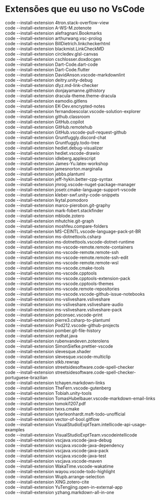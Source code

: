 # Extensões que eu uso no VsCode

code --install-extension 4tron.stack-overflow-view  
code --install-extension A-WS-M.zotenote  
code --install-extension alefragnani.Bookmarks  
code --install-extension arthurwang.vsc-prolog  
code --install-extension BillDietrich.linkcheckerhtml  
code --install-extension blackmist.LinkCheckMD  
code --install-extension circledev.glsl-canvas  
code --install-extension cschlosser.doxdocgen  
code --install-extension Dart-Code.dart-code  
code --install-extension Dart-Code.flutter  
code --install-extension DavidAnson.vscode-markdownlint  
code --install-extension deitry.unity-debug  
code --install-extension dlyz.md-link-checker  
code --install-extension donjayamanne.githistory  
code --install-extension dracula-theme.theme-dracula  
code --install-extension eamodio.gitlens  
code --install-extension EK-Dev.encrypted-notes  
code --install-extension fernandoescolar.vscode-solution-explorer  
code --install-extension github.classroom  
code --install-extension GitHub.copilot  
code --install-extension GitHub.remotehub  
code --install-extension GitHub.vscode-pull-request-github  
code --install-extension Gruntfuggly.discord-chat  
code --install-extension Gruntfuggly.todo-tree  
code --install-extension hediet.debug-visualizer  
code --install-extension hediet.vscode-drawio  
code --install-extension idleberg.applescript  
code --install-extension James-Yu.latex-workshop  
code --install-extension jamesnorton.marginalia  
code --install-extension jebbs.plantuml  
code --install-extension jeff-hykin.better-cpp-syntax  
code --install-extension jmrog.vscode-nuget-package-manager  
code --install-extension josetr.cmake-language-support-vscode  
code --install-extension kleber-swf.unity-code-snippets  
code --install-extension lkytal.pomodoro  
code --install-extension marco-pierobon.git-graphy  
code --install-extension mark-fobert.stackfinder  
code --install-extension mblode.zotero  
code --install-extension mhutchie.git-graph  
code --install-extension moshfeu.compare-folders  
code --install-extension MS-CEINTL.vscode-language-pack-pt-BR  
code --install-extension ms-dotnettools.csharp  
code --install-extension ms-dotnettools.vscode-dotnet-runtime  
code --install-extension ms-vscode-remote.remote-containers  
code --install-extension ms-vscode-remote.remote-ssh  
code --install-extension ms-vscode-remote.remote-ssh-edit  
code --install-extension ms-vscode-remote.remote-wsl  
code --install-extension ms-vscode.cmake-tools  
code --install-extension ms-vscode.cpptools  
code --install-extension ms-vscode.cpptools-extension-pack  
code --install-extension ms-vscode.cpptools-themes  
code --install-extension ms-vscode.remote-repositories  
code --install-extension ms-vscode.vscode-github-issue-notebooks  
code --install-extension ms-vsliveshare.vsliveshare  
code --install-extension ms-vsliveshare.vsliveshare-audio  
code --install-extension ms-vsliveshare.vsliveshare-pack  
code --install-extension pdconsec.vscode-print  
code --install-extension pierre3.csharp-to-plantuml  
code --install-extension Pod212.vscode-github-projects  
code --install-extension pomber.git-file-history  
code --install-extension redhat.java  
code --install-extension rubenvandeven.zoterolens  
code --install-extension SimonSiefke.prettier-vscode  
code --install-extension slevesque.shader  
code --install-extension slevesque.vscode-multiclip  
code --install-extension stkb.rewrap  
code --install-extension streetsidesoftware.code-spell-checker  
code --install-extension streetsidesoftware.code-spell-checker-portuguese-brazilian  
code --install-extension tchayen.markdown-links  
code --install-extension TheFern.vscode-gutenberg  
code --install-extension Tobiah.unity-tools  
code --install-extension TomasHubelbauer.vscode-markdown-email-links  
code --install-extension tomoki1207.pdf  
code --install-extension twxs.cmake  
code --install-extension tylerleonhardt.msft-todo-unofficial  
code --install-extension vector-of-bool.gitflow  
code --install-extension VisualStudioExptTeam.intellicode-api-usage-examples  
code --install-extension VisualStudioExptTeam.vscodeintellicode  
code --install-extension vscjava.vscode-java-debug  
code --install-extension vscjava.vscode-java-dependency  
code --install-extension vscjava.vscode-java-pack  
code --install-extension vscjava.vscode-java-test  
code --install-extension vscjava.vscode-maven  
code --install-extension WakaTime.vscode-wakatime  
code --install-extension wayou.vscode-todo-highlight  
code --install-extension Wupb.arrange-selection  
code --install-extension XING.zotero-cite  
code --install-extension YuTengjing.open-in-external-app  
code --install-extension yzhang.markdown-all-in-one  
  